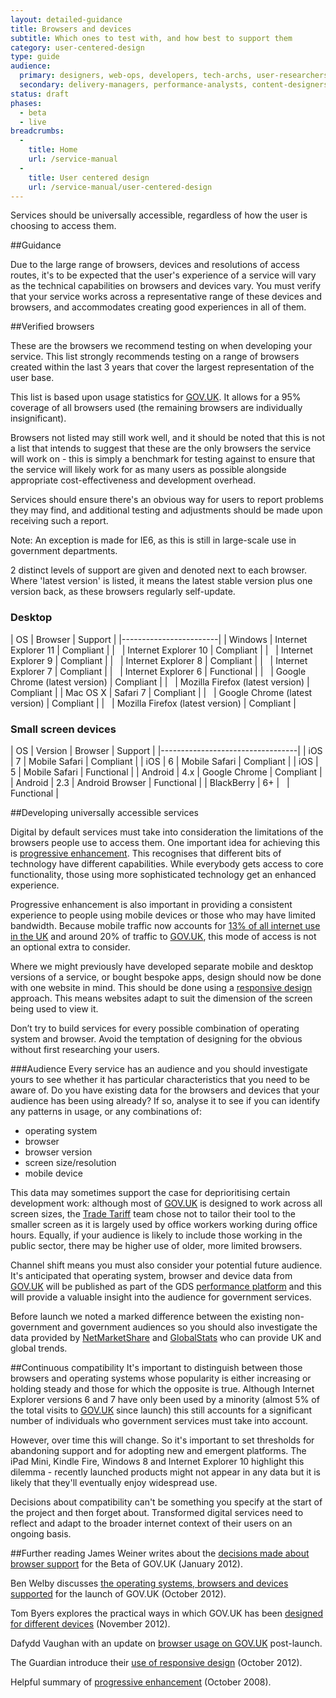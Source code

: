 ```yaml
---
layout: detailed-guidance
title: Browsers and devices
subtitle: Which ones to test with, and how best to support them
category: user-centered-design
type: guide
audience:
  primary: designers, web-ops, developers, tech-archs, user-researchers, qa, service-managers
  secondary: delivery-managers, performance-analysts, content-designers
status: draft
phases:
  - beta
  - live
breadcrumbs:
  -
    title: Home
    url: /service-manual
  -
    title: User centered design
    url: /service-manual/user-centered-design
---
```


Services should be universally accessible, regardless of how the user is choosing to access them.

##Guidance

Due to the large range of browsers, devices and resolutions of access routes, it's to be expected that the user's experience of a service will vary as the technical capabilities on browsers and devices vary. You must verify that your service works across a representative range of these devices and browsers, and accommodates creating good experiences in all of them.

##Verified browsers

These are the browsers we recommend testing on when developing your service.  This list strongly recommends testing on a range of browsers created within the last 3 years that cover the largest representation of the user base.

This list is based upon usage statistics for [GOV.UK](https://www.gov.uk).  It allows for a 95% coverage of all browsers used (the remaining browsers are individually insignificant).

Browsers not listed may still work well, and it should be noted that this is not a list that intends to suggest that these are the only browsers the service will work on - this is simply a benchmark for testing against to ensure that the service will likely work for as many users as possible alongside appropriate cost-effectiveness and development overhead.

Services should ensure there's an obvious way for users to report problems they may find, and additional testing and adjustments should be made upon receiving such a report.

Note: An exception is made for IE6, as this is still in large-scale use in government departments.

2 distinct levels of support are given and denoted next to each browser. Where 'latest version' is listed, it means the latest stable version plus one version back, as these browsers regularly self-update.

### Desktop


| OS | Browser | Support |
|------------------------|
| Windows | Internet Explorer 11 | Compliant |
| &nbsp; | Internet Explorer 10 | Compliant |
| &nbsp; | Internet Explorer 9 | Compliant |
| &nbsp; | Internet Explorer 8 | Compliant |
| &nbsp; | Internet Explorer 7 | Compliant |
| &nbsp; | Internet Explorer 6 | Functional |
| &nbsp; | Google Chrome (latest version) | Compliant |
| &nbsp; | Mozilla Firefox (latest version) | Compliant |
| Mac OS X | Safari 7 | Compliant |
| &nbsp; | Google Chrome (latest version) | Compliant |
| &nbsp; | Mozilla Firefox (latest version) | Compliant |

### Small screen devices

| OS | Version | Browser | Support |
|----------------------------------|
| iOS | 7 | Mobile Safari | Compliant |
| iOS | 6 | Mobile Safari | Compliant |
| iOS | 5 | Mobile Safari | Functional |
| Android | 4.x | Google Chrome | Compliant |
| Android | 2.3 | Android Browser | Functional |
| BlackBerry | 6+ | &nbsp; | Functional |

##Developing universally accessible services

Digital by default services must take into consideration the limitations of the browsers people use to access them. One important idea for achieving this is [progressive enhancement](/service-manual/making-software/progressive-enhancement.html). This recognises that different bits of technology have different capabilities. While everybody gets access to core functionality, those using more sophisticated technology get an enhanced experience.

Progressive enhancement is also important in providing a consistent experience to people using mobile devices or those who may have limited bandwidth. Because mobile traffic now accounts for [13% of all internet use in the UK](http://gs.statcounter.com/#mobile_vs_desktop-GB-monthly-201211-201211-bar 'Mobile vs Desktop in United Kingdom on November 2012 Statcounter Global Stats') and around 20% of traffic to [GOV.UK](https://www.gov.uk), this mode of access is not an optional extra to consider. 

Where we might previously have developed separate mobile and desktop versions of a service, or bought bespoke apps, design should now be done with one website in mind. This should be done using a [responsive design](http://en.wikipedia.org/wiki/Responsive_design 'Responsive Web Design - Wikipedia') approach. This means websites adapt to suit the dimension of the screen being used to view it.

Don’t try to build services for every possible combination of operating system and browser. Avoid the temptation of designing for the obvious without first researching your users.

###Audience
Every service has an audience and you should investigate yours to see whether it has particular characteristics that you need to be aware of. Do you have existing data for the browsers and devices that your audience has been using already? If so, analyse it to see if you can identify any patterns in usage, or any combinations of:

* operating system
* browser
* browser version
* screen size/resolution
* mobile device

This data may sometimes support the case for deprioritising certain development work: although most of [GOV.UK](https://www.gov.uk) is designed to work across all screen sizes, the [Trade Tariff](https://www.gov.uk/trade-tariff) team chose not to tailor their tool to the smaller screen as it is largely used by office workers working during office hours. Equally, if your audience is likely to include those working in the public sector, there may be higher use of older, more limited browsers.

Channel shift means you must also consider your potential future audience. It's anticipated that operating system, browser and device data from [GOV.UK](https://www.gov.uk) will be published as part of the GDS [performance platform](/service-manual/measurement/performance-platform.html) and this will provide a valuable insight into the audience for government services. 

Before launch we noted a marked difference between the existing non-government and government audiences so you should also investigate the data provided by [NetMarketShare](http://www.netmarketshare.com 'NetMarketShare') and [GlobalStats](http://gs.statcounter.com 'Statcounter GlobalStats') who can provide UK and global trends.


##Continuous compatibility
It's important to distinguish between those browsers and operating systems whose popularity is either increasing or holding steady and those for which the opposite is true. Although Internet Explorer versions 6 and 7 have only been used by a minority (almost 5% of the total visits to [GOV.UK](https://www.gov.uk) since launch) this still accounts for a significant number of individuals who government services must take into account.

However, over time this will change. So it's important to set thresholds for abandoning support and for adopting new and emergent platforms. The iPad Mini, Kindle Fire, Windows 8 and Internet Explorer 10 highlight this dilemma - recently launched products might not appear in any data but it is likely that they'll eventually enjoy widespread use.

Decisions about compatibility can't be something you specify at the start of the project and then forget about. Transformed digital services need to reflect and adapt to the broader internet context of their users on an ongoing basis.

##Further reading
James Weiner writes about the [decisions made about browser support](http://digital.cabinetoffice.gov.uk/2012/01/25/support-for-browsers/ 'Support for browsers - James Weiner, GDS') for the Beta of GOV.UK (January 2012).

Ben Welby discusses [the operating systems, browsers and devices supported](http://digital.cabinetoffice.gov.uk/2012/10/11/what-devices-are-we-supporting-at-launch-and-why/ 'What devices are we supporting at launch, and why? - Ben Welby, GDS') for the launch of GOV.UK (October 2012).

Tom Byers explores the practical ways in which GOV.UK has been [designed for different devices](http://digital.cabinetoffice.gov.uk/2012/11/02/designing-for-different-devices/ 'Designing for different devices - Tom Byers, GDS') (November 2012).

Dafydd Vaughan with an update on [browser usage on GOV.UK](http://digital.cabinetoffice.gov.uk/2012/12/12/browser-usage-on-gov-uk/ 'Browser usage on GOV.UK - Dafydd Vaughan, GDS') post-launch.

The Guardian introduce their [use of responsive design](http://www.guardian.co.uk/help/developer-blog/2012/oct/18/responsive-design-guardian-introduction 'Responsive design at the Guardian: an introduction') (October 2012).

Helpful summary of [progressive enhancement](http://www.alistapart.com/articles/understandingprogressiveenhancement/ 'Understanding progressive enhancement') (October 2008).

